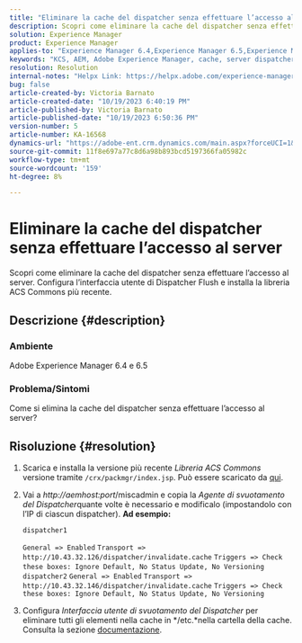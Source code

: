 ```yaml
---
title: "Eliminare la cache del dispatcher senza effettuare l’accesso al server"
description: Scopri come eliminare la cache del dispatcher senza effettuare l’accesso al server.
solution: Experience Manager
product: Experience Manager
applies-to: "Experience Manager 6.4,Experience Manager 6.5,Experience Manager"
keywords: "KCS, AEM, Adobe Experience Manager, cache, server dispatcher"
resolution: Resolution
internal-notes: "Helpx Link: https://helpx.adobe.com/experience-manager/kb/How-to-delete-the-dispatcher-cache-without-logging-into-the-Dispatchers-AEM.html"
bug: false
article-created-by: Victoria Barnato
article-created-date: "10/19/2023 6:40:19 PM"
article-published-by: Victoria Barnato
article-published-date: "10/19/2023 6:50:36 PM"
version-number: 5
article-number: KA-16568
dynamics-url: "https://adobe-ent.crm.dynamics.com/main.aspx?forceUCI=1&pagetype=entityrecord&etn=knowledgearticle&id=94f206ee-ae6e-ee11-8df0-6045bd006793"
source-git-commit: 11f8e697a77c8d6a98b893bcd5197366fa05982c
workflow-type: tm+mt
source-wordcount: '159'
ht-degree: 8%

---
```


# Eliminare la cache del dispatcher senza effettuare l’accesso al server


Scopri come eliminare la cache del dispatcher senza effettuare l’accesso al server. Configura l’interfaccia utente di Dispatcher Flush e installa la libreria ACS Commons più recente.

## Descrizione {#description}


### <b>Ambiente</b>

Adobe Experience Manager 6.4 e 6.5



### <b>Problema/Sintomi</b>

Come si elimina la cache del dispatcher senza effettuare l’accesso al server?


## Risoluzione {#resolution}


1. Scarica e installa la versione più recente *Libreria ACS Commons* versione tramite `/crx/packmgr/index.jsp`. Può essere scaricato da [qui](https://github.com/Adobe-Consulting-Services/acs-aem-commons/releases).
2. Vai a *http://aemhost:port*/miscadmin e copia la *Agente di svuotamento del Dispatcher*quante volte è necessario e modificalo (impostandolo con l’IP di ciascun dispatcher).
   <b>Ad esempio:</b>



   ```
   dispatcher1
   ```


   `General => Enabled`
   `Transport => http://10.43.32.126/dispatcher/invalidate.cache`
   `Triggers => Check these boxes: Ignore Default, No Status Update, No Versioning`
   ` `
   `dispatcher2`
   `General => Enabled`
   `Transport => http://10.43.32.146/dispatcher/invalidate.cache`
   `Triggers => Check these boxes: Ignore Default, No Status Update, No Versioning`
3. Configura *Interfaccia utente di svuotamento del Dispatcher* per eliminare tutti gli elementi nella cache in */etc.*nella cartella della cache. Consulta la sezione [documentazione](https://adobe-consulting-services.github.io/acs-aem-commons/features/dispatcher-flush-ui/index.html).

